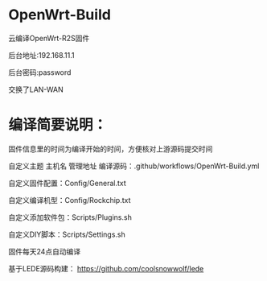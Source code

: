# OpenWrt-Build
云编译OpenWrt-R2S固件

后台地址:192.168.11.1

后台密码:password

交换了LAN-WAN


# 编译简要说明：
固件信息里的时间为编译开始的时间，方便核对上游源码提交时间

自定义主题 主机名 管理地址 编译源码：.github/workflows/OpenWrt-Build.yml

自定义固件配置：Config/General.txt

自定义编译机型：Config/Rockchip.txt

自定义添加软件包：Scripts/Plugins.sh

自定义DIY脚本：Scripts/Settings.sh

固件每天24点自动编译

基于LEDE源码构建：
https://github.com/coolsnowwolf/lede
